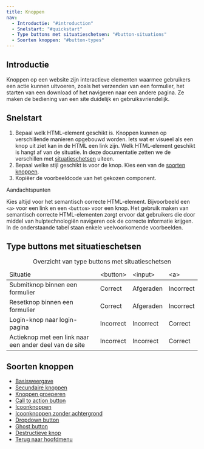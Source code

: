 ```yaml
---
title: Knoppen
nav:
  - Introductie: "#introduction"
  - Snelstart: "#quickstart"
  - Type buttons met situatieschetsen: "#button-situations"
  - Soorten knoppen: "#button-types"
---
```


<h2 id="introduction">Introductie</h2>

Knoppen op een website zijn interactieve elementen waarmee gebruikers een actie kunnen uitvoeren, zoals het verzenden van een formulier, het starten van een download of het navigeren naar een andere pagina. Ze maken de bediening van een site duidelijk en gebruiksvriendelijk.

<h2 id="quickstart">Snelstart</h2>

1. Bepaal welk HTML-element geschikt is. Knoppen kunnen op verschillende
   manieren opgebouwd worden. Iets wat er visueel als een knop uit ziet kan in
   de HTML een link zijn. Welk HTML-element geschikt is hangt af van de
   situatie. In deze documentatie zetten we de verschillen met
   [situatieschetsen](#button-situations) uiteen.
2. Bepaal welke stijl geschikt is voor de knop. Kies een van de
   [soorten knoppen](#button-types).
3. Kopiëer de voorbeeldcode van het gekozen component.

<div class="explanation" role="group" aria-label="Toelichting">
  <span>Aandachtspunten</span>
  <p>
    Kies altijd voor het semantisch correcte HTML-element. Bijvoorbeeld een
    <code>&lt;a&gt;</code> voor een link en een <code>&lt;button&gt;</code>
    voor een knop. Het gebruik maken van semantisch correcte HTML-elementen
    zorgt ervoor dat gebruikers die door middel van hulptechnologiën navigeren
    ook de correcte informatie krijgen. In de onderstaande tabel staan enkele
    veelvoorkomende voorbeelden.
  </p>
</div>

<h2 id="button-situations">Type buttons met situatieschetsen</h2>

<div class="horizontal-scroll">
  <table>
    <caption> Overzicht van type buttons met situatieschetsen </caption>
    <thead>
      <tr>
        <td>Situatie</td>
        <td>&lt;button&gt;</td>
        <td>&lt;input&gt;</td>
        <td>&lt;a&gt;</td>
      </tr>
    </thead>
    <tbody>
      <tr>
        <td>Submitknop binnen een formulier</td>
        <td class="confirmation">Correct</td>
        <td class="warning">Afgeraden</td>
        <td class="error">Incorrect</td>
      </tr>
      <tr>
        <td>Resetknop binnen een formulier</td>
        <td class="confirmation">Correct</td>
        <td class="warning">Afgeraden</td>
        <td class="error">Incorrect</td>
      </tr>
      <tr>
        <td>Login-knop naar login-pagina</td>
        <td class="error">Incorrect</td>
        <td class="error">Incorrect</td>
        <td class="confirmation">Correct</td>
      </tr>
      <tr>
        <td>Actieknop met een link naar een ander deel van de site</td>
        <td class="error">Incorrect</td>
        <td class="error">Incorrect</td>
        <td class="confirmation">Correct</td>
      </tr>
    </tbody>
  </table>
</div>

<h2 id="button-types">Soorten knoppen</h2>

- [Basisweergave]({base}/library/components/button/button-base)
- [Secundaire knoppen]({base}/library/components/button/button-secondary)
- [Knoppen groeperen]({base}/library/components/button/button-container)
- [Call to action button]({base}/library/components/button/call-to-action)
- [Icoonknoppen]({base}/library/components/button/icon)
- [Icoonknoppen zonder achtergrond]({base}/library/components/button/button-icon-only)
- [Dropdown button]({base}/library/components/button/button-dropdown)
- [Ghost button]({base}/library/components/button/button-ghost)
- [Destructieve knop]({base}/library/components/button/button-destructive)
- [Terug naar hoofdmenu]({base}/library/components/button/button-to-top)

